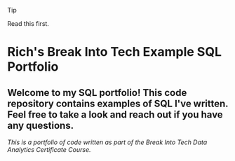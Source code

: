 > [!TIP]
> Read this first.


 # Rich's Break Into Tech Example SQL Portfolio

 ## Welcome to my SQL portfolio! This code repository contains examples of SQL I've written. Feel free to take a look and reach out if you have any questions.

 *This is a portfolio of code written as part of  the Break Into Tech Data Analytics Certificate Course.*

